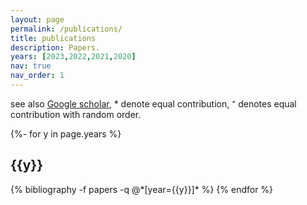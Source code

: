 ```yaml
---
layout: page
permalink: /publications/
title: publications
description: Papers.
years: [2023,2022,2021,2020]
nav: true
nav_order: 1
---
```


see also [Google scholar](https://scholar.google.co.uk/citations?hl=en&user=CdpLhlgAAAAJ), * denote equal contribution, ⁺ denotes equal contribution with random order.


<!-- _pages/publications.md -->
<div class="publications">

{%- for y in page.years %}
  <h2 class="year">{{y}}</h2>
  {% bibliography -f papers -q @*[year={{y}}]* %}
{% endfor %}

</div>
